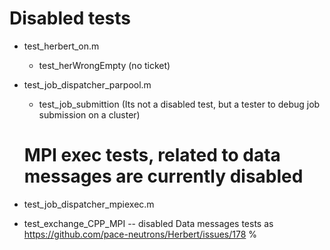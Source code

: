 # Disabled tests

- test_herbert_on.m
  - test_herWrongEmpty (no ticket)

- test_job_dispatcher_parpool.m
  - test_job_submittion (Its not a disabled test, but a tester to debug job submission on a cluster)

  # MPI exec tests, related to data messages are currently disabled
- test_job_dispatcher_mpiexec.m                   
- test_exchange_CPP_MPI -- disabled Data messages tests as https://github.com/pace-neutrons/Herbert/issues/178
  %
